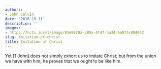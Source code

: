 ```yaml
---
authors:
- John Calvin
date: '2016-10-11'
description: ''
images:
- https://hcti.io/v1/image/85e8020a-c89a-4fd7-ba34-6a873c884642
slug: imitation-of-christ
title: Imitation of Christ
---
```


Yet [1 John] does not simply exhort us to imitate Christ; but from the union we have with him, he proves that we ought to be like him.